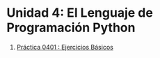 # Unidad 4: El Lenguaje de Programación Python

1. [Práctica 0401 : Ejercicios Básicos](pr0401/doc.md)